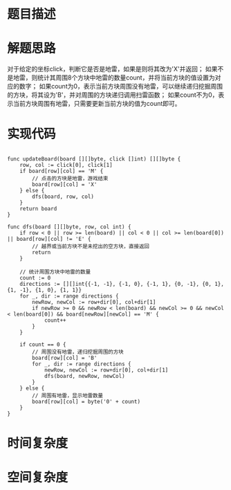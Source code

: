 # 题目描述

# 解题思路
对于给定的坐标click，判断它是否是地雷，如果是则将其改为'X'并返回；
如果不是地雷，则统计其周围8个方块中地雷的数量count，并将当前方块的值设置为对应的数字；
如果count为0，表示当前方块周围没有地雷，可以继续递归挖掘周围的方块，将其设为'B'，并对周围的方块递归调用扫雷函数；
如果count不为0，表示当前方块周围有地雷，只需要更新当前方块的值为count即可。


# 实现代码
```golang

func updateBoard(board [][]byte, click []int) [][]byte {
    row, col := click[0], click[1]
    if board[row][col] == 'M' {
        // 点击的方块是地雷，游戏结束
        board[row][col] = 'X'
    } else {
        dfs(board, row, col)
    }
    return board
}

func dfs(board [][]byte, row, col int) {
    if row < 0 || row >= len(board) || col < 0 || col >= len(board[0]) || board[row][col] != 'E' {
        // 越界或当前方块不是未挖出的空方块，直接返回
        return
    }

    // 统计周围方块中地雷的数量
    count := 0
    directions := [][]int{{-1, -1}, {-1, 0}, {-1, 1}, {0, -1}, {0, 1}, {1, -1}, {1, 0}, {1, 1}}
    for _, dir := range directions {
        newRow, newCol := row+dir[0], col+dir[1]
        if newRow >= 0 && newRow < len(board) && newCol >= 0 && newCol < len(board[0]) && board[newRow][newCol] == 'M' {
            count++
        }
    }

    if count == 0 {
        // 周围没有地雷，递归挖掘周围的方块
        board[row][col] = 'B'
        for _, dir := range directions {
            newRow, newCol := row+dir[0], col+dir[1]
            dfs(board, newRow, newCol)
        }
    } else {
        // 周围有地雷，显示地雷数量
        board[row][col] = byte('0' + count)
    }
}

```

# 时间复杂度

# 空间复杂度
